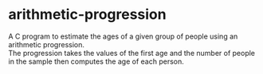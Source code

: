 # arithmetic-progression 
A C program to  estimate the ages of a given group of people using an arithmetic progression.<br />
The progression takes the values of the first age and the number of people in the sample then computes the age of each person.<br />

